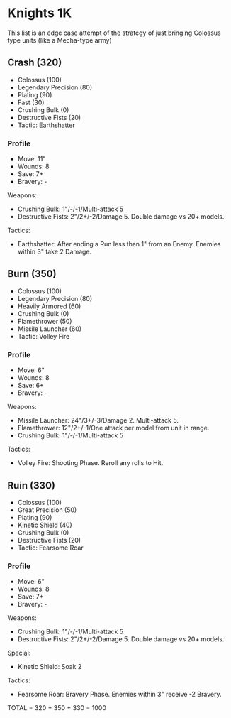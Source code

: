 # Knights 1K

This list is an edge case attempt of the strategy of just bringing Colossus type units (like a Mecha-type army)

## Crash (320)

- Colossus (100)
- Legendary Precision (80)
- Plating (90)
- Fast (30)
- Crushing Bulk (0)
- Destructive Fists (20)
- Tactic: Earthshatter

### Profile

- Move: 11"
- Wounds: 8
- Save: 7+
- Bravery: -

Weapons:

- Crushing Bulk: 1"/-/-1/Multi-attack 5
- Destructive Fists: 2"/2+/-2/Damage 5. Double damage vs 20+ models.

Tactics:

- Earthshatter: After ending a Run less than 1" from an Enemy. Enemies within 3" take 2 Damage.

## Burn (350)
- Colossus (100)
- Legendary Precision (80)
- Heavily Armored (60)
- Crushing Bulk (0)
- Flamethrower (50)
- Missile Launcher (60)
- Tactic: Volley Fire

### Profile

- Move: 6"
- Wounds: 8
- Save: 6+
- Bravery: -

Weapons:

- Missile Launcher: 24"/3+/-3/Damage 2. Multi-attack 5.
- Flamethrower: 12"/2+/-1/One attack per model from unit in range.
- Crushing Bulk: 1"/-/-1/Multi-attack 5

Tactics:

- Volley Fire: Shooting Phase. Reroll any rolls to Hit.

## Ruin (330)

- Colossus (100)
- Great Precision (50)
- Plating (90)
- Kinetic Shield (40)
- Crushing Bulk (0)
- Destructive Fists (20)
- Tactic: Fearsome Roar

### Profile

- Move: 6"
- Wounds: 8
- Save: 7+
- Bravery: -

Weapons:

- Crushing Bulk: 1"/-/-1/Multi-attack 5
- Destructive Fists: 2"/2+/-2/Damage 5. Double damage vs 20+ models.

Special:

- Kinetic Shield: Soak 2

Tactics:

- Fearsome Roar: Bravery Phase. Enemies within 3" receive -2 Bravery.

TOTAL = 320 + 350 + 330 = 1000

